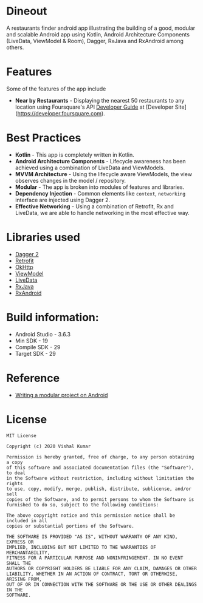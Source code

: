 # Dineout
A restaurants finder android app illustrating the building of a good, modular and scalable Android app using Kotlin, Android Architecture Components (LiveData, ViewModel & Room), Dagger, RxJava and RxAndroid among others.

# Features
Some of the features of the app include
- **Near by Restaurants** - Displaying the nearest 50 restaurants to any location using Foursquare's API
[Developer Guide](https://developer.foursquare.com/docs/api-reference/venues/explore/) at [Developer Site] (https://developer.foursquare.com).

# Best Practices
- **Kotlin** - This app is completely written in Kotlin.
- **Android Architecture Components** - Lifecycle awareness has been achieved using a combination of LiveData and ViewModels.
- **MVVM Architecture** - Using the lifecycle aware ViewModels, the view observes changes in the model / repository.
- **Modular** - The app is broken into modules of features and libraries.
- **Dependency Injection** - Common elements like `context`, `networking` interface are injected using Dagger 2.
- **Effective Networking** - Using a combination of Retrofit, Rx and LiveData, we are able to handle networking in the most effective way. 

# Libraries used
* [Dagger 2](https://google.github.io/dagger/)
* [Retrofit](http://square.github.io/retrofit/)
* [OkHttp](http://square.github.io/okhttp/)
* [ViewModel](https://developer.android.com/topic/libraries/architecture/viewmodel.html)
* [LiveData](https://developer.android.com/topic/libraries/architecture/livedata.html)
* [RxJava](https://github.com/ReactiveX/RxJava)
* [RxAndroid](https://github.com/ReactiveX/RxAndroid)

# Build information:
  - Android Studio - 3.6.3
  - Min SDK - 19 
  - Compile SDK - 29
  - Target SDK - 29
  
# Reference
* [Writing a modular project on Android](https://medium.com/mindorks/writing-a-modular-project-on-android-304f3b09cb37)

# License

    MIT License
    
    Copyright (c) 2020 Vishal Kumar
    
    Permission is hereby granted, free of charge, to any person obtaining a copy
    of this software and associated documentation files (the "Software"), to deal
    in the Software without restriction, including without limitation the rights
    to use, copy, modify, merge, publish, distribute, sublicense, and/or sell
    copies of the Software, and to permit persons to whom the Software is
    furnished to do so, subject to the following conditions:
    
    The above copyright notice and this permission notice shall be included in all
    copies or substantial portions of the Software.
    
    THE SOFTWARE IS PROVIDED "AS IS", WITHOUT WARRANTY OF ANY KIND, EXPRESS OR
    IMPLIED, INCLUDING BUT NOT LIMITED TO THE WARRANTIES OF MERCHANTABILITY,
    FITNESS FOR A PARTICULAR PURPOSE AND NONINFRINGEMENT. IN NO EVENT SHALL THE
    AUTHORS OR COPYRIGHT HOLDERS BE LIABLE FOR ANY CLAIM, DAMAGES OR OTHER
    LIABILITY, WHETHER IN AN ACTION OF CONTRACT, TORT OR OTHERWISE, ARISING FROM,
    OUT OF OR IN CONNECTION WITH THE SOFTWARE OR THE USE OR OTHER DEALINGS IN THE
    SOFTWARE.